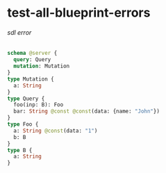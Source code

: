 # test-all-blueprint-errors

###### sdl error

####

```graphql @server
schema @server {
  query: Query
  mutation: Mutation
}
type Mutation {
  a: String
}
type Query {
  foo(inp: B): Foo
  bar: String @const @const(data: {name: "John"})
}
type Foo {
  a: String @const(data: "1")
  b: B
}
type B {
  a: String
}
```

